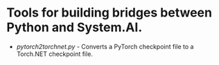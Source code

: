 # Tools for building bridges between Python and System.AI.

* *pytorch2torchnet.py* - Converts a PyTorch checkpoint file to a Torch.NET checkpoint file.
